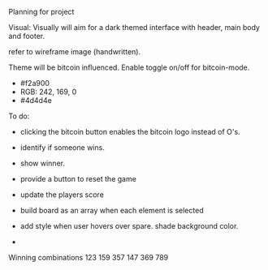 Planning for project

Visual:
Visually will aim for a dark themed interface with header, main body and footer.

refer to wireframe image (handwritten).

Theme will be bitcoin influenced. Enable toggle on/off for bitcoin-mode.
- #f2a900
- RGB: 242, 169, 0
- #4d4d4e

To do:

- clicking the bitcoin button enables the bitcoin logo instead of O's.

- identify if someone wins.
- show winner.
- provide a button to reset the game
- update the players score
- build board as an array when each element is selected
- add style when user hovers over spare. shade background color.
- 

Winning combinations
123
159
357
147
369
789

